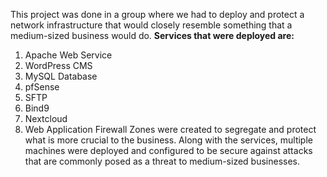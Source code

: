 This project was done in a group where we had to deploy and protect a network infrastructure that would closely resemble something that a medium-sized business would do.
**Services that were deployed are:**
1. Apache Web Service
2. WordPress CMS
3. MySQL Database
4. pfSense
5. SFTP
6. Bind9
7. Nextcloud
8. Web Application Firewall
Zones were created to segregate and protect what is more crucial to the business. Along with the services, multiple machines were deployed and configured to be secure against attacks that are commonly posed as a threat to medium-sized businesses.
